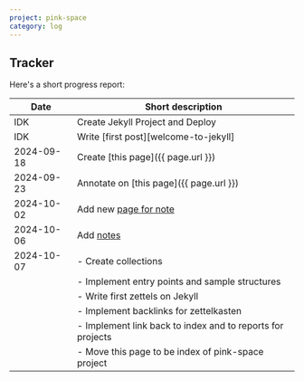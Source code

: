 ```yaml
---
project: pink-space
category: log
---
```


## Tracker

Here's a short progress report:

| Date | Short description |
|------|-------------------|
| IDK | Create Jekyll Project and Deploy |
| IDK | Write [first post][welcome-to-jekyll] |
| 2024-09-18 | Create [this page]({{ page.url }}) |
| 2024-09-23 | Annotate on [this page]({{ page.url }}) |
| 2024-10-02 | Add new [page for note](/some-things-to-keep-in-mind/) |
| 2024-10-06 | Add [notes](/some-things-to-keep-in-mind/) |
| 2024-10-07 | - Create collections |
| | - Implement entry points and sample structures |
| | - Write first zettels on Jekyll |
| | - Implement backlinks for zettelkasten |
| | - Implement link back to index and to reports for projects |
| | - Move this page to be index of pink-space project |
